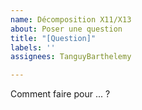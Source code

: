```yaml
---
name: Décomposition X11/X13
about: Poser une question
title: "[Question]"
labels: ''
assignees: TanguyBarthelemy

---
```


Comment faire pour ... ?
